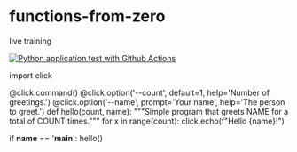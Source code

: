 # functions-from-zero
live training

[![Python application test with Github Actions](https://github.com/Yaribar/functions-from-zero/actions/workflows/main.yml/badge.svg)](https://github.com/Yaribar/functions-from-zero/actions/workflows/main.yml)

import click

@click.command()
@click.option('--count', default=1, help='Number of greetings.')
@click.option('--name', prompt='Your name',
              help='The person to greet.')
def hello(count, name):
    """Simple program that greets NAME for a total of COUNT times."""
    for x in range(count):
        click.echo(f"Hello {name}!")

if __name__ == '__main__':
    hello()
